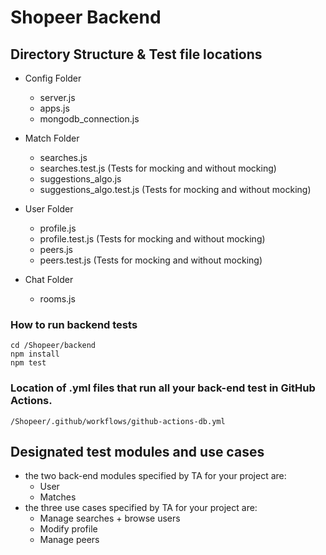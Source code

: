 # Shopeer Backend

## Directory Structure & Test file locations

- Config Folder
    - server.js
    - apps.js
    - mongodb_connection.js

- Match Folder
    - searches.js
    - searches.test.js          (Tests for mocking and without mocking)
    - suggestions_algo.js
    - suggestions_algo.test.js  (Tests for mocking and without mocking)

- User Folder
    - profile.js
    - profile.test.js (Tests for mocking and without mocking)
    - peers.js
    - peers.test.js   (Tests for mocking and without mocking)

- Chat Folder
    - rooms.js

### How to run backend tests
```
cd /Shopeer/backend
npm install
npm test
```

### Location of .yml files that run all your back-end test in GitHub Actions.
```
/Shopeer/.github/workflows/github-actions-db.yml
```

## Designated test modules and use cases
- the two back-end modules specified by TA for your project are: 
    - User
    - Matches
- the three use cases specified by TA for your project are:
    - Manage searches + browse users
    - Modify profile
    - Manage peers
